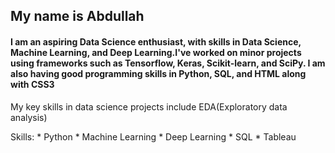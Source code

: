 ## My name is Abdullah

#### I am an aspiring Data Science enthusiast, with skills in Data Science, Machine Learning, and Deep Learning.I've worked on minor projects using frameworks such as Tensorflow, Keras, Scikit-learn, and SciPy. I am also having good programming skills in Python, SQL, and HTML along with CSS3

My key skills in data science projects include EDA(Exploratory data analysis)

Skills:
        * Python
        * Machine Learning
        * Deep Learning
        * SQL
        * Tableau
        

